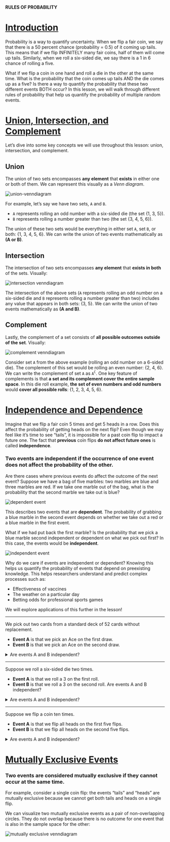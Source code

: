 #### RULES OF PROBABILITY

# [Introduction](https://www.codecademy.com/courses/probability-mssp/lessons/rules-of-probability/exercises/introduction)

Probability is a way to quantify uncertainty. 
When we flip a fair coin, we say that there is a 50 percent chance (probability = 0.5) of it coming up tails. 
This means that if we flip INFINITELY many fair coins, half of them will come up tails. 
Similarly, when we roll a six-sided die, we say there is a 1 in 6 chance of rolling a five.

What if we flip a coin in one hand and roll a die in the other at the same time. 
What is the probability that the coin comes up tails AND the die comes up as a five? 
Is there a way to quantify the probability that these two different events BOTH occur? 
In this lesson, we will walk through different rules of probability that help us quantify the probability of multiple random events.

# [Union, Intersection, and Complement](https://www.codecademy.com/courses/probability-mssp/lessons/rules-of-probability/exercises/union-intersection-and-complement)

Let’s dive into some key concepts we will use throughout this lesson: union, intersection, and complement.

## Union

The union of two sets encompasses **any element** that **exists** in either one or both of them. 
We can represent this visually as a *Venn diagram*.

![union-venndiagram](images/union-venndiagram.svg)

For example, let’s say we have two sets, `A` and `B`. 
* `A` represents rolling an odd number with a six-sided die (the set {1, 3, 5}). 
* `B` represents rolling a number greater than two (the set {3, 4, 5, 6}). 

The union of these two sets would be everything in either set `A`, set `B`, or both: {1, 3, 4, 5, 6}. 
We can write the union of two events mathematically as **(A or B)**.

## Intersection

The intersection of two sets encompasses **any element** that **exists in both** of the sets. 
Visually:

![intersection venndiagram](images/intersection-venndiagram.svg)

The intersection of the above sets (`A` represents rolling an odd number on a six-sided die and `B` represents rolling a number greater than two) 
includes any value that appears in both sets: {3, 5}. 
We can write the union of two events mathematically as **(A and B)**.

## Complement

Lastly, the complement of a set consists of **all possible outcomes outside of the set**. 
Visually:

![complement venndiagram](images/complement-venndiagram.svg)

Consider set `A` from the above example (rolling an odd number on a 6-sided die). 
The complement of this set would be rolling an even number: {2, 4, 6}. 
We can write the complement of set `A` as `A`<sup>`C`</sup>. 
One key feature of complements is that **a set and its complement cover the entire sample space**. 
In this die roll example, **the set of even numbers and odd numbers** would **cover all possible rolls**: {1, 2, 3, 4, 5, 6}.

# [Independence and Dependence](https://www.codecademy.com/courses/probability-mssp/lessons/rules-of-probability/exercises/independence-and-dependence)

Imagine that we flip a fair coin 5 times and get 5 heads in a row. 
Does this affect the probability of getting heads on the next flip? 
Even though we may feel like it’s time to see “tails”, it is impossible for a past coin flip to impact a future one. 
The fact that **previous** coin flips **do not affect future ones** is called **independence**. 

### Two events are independent if the occurrence of one event does not affect the probability of the other.

Are there cases where previous events do affect the outcome of the next event? 
Suppose we have a bag of five marbles: two marbles are blue and three marbles are red. 
If we take one marble out of the bag, what is the probability that the second marble we take out is blue?

![dependent event](images/marble-diagram-1.svg)

This describes two events that are **dependent**. 
The probability of grabbing a blue marble in the second event depends on whether we take out a red or a blue marble in the first event.

What if we had put back the first marble? 
Is the probability that we pick a blue marble second independent or dependent on what we pick out first? 
In this case, the events would be **independent**.

![independent event](images/marble-diagram-2.svg)

Why do we care if events are independent or dependent? 
Knowing this helps us quantify the probability of events that depend on preexisting knowledge. 
This helps researchers understand and predict complex processes such as:
* Effectiveness of vaccines
* The weather on a particular day
* Betting odds for professional sports games

We will explore applications of this further in the lesson!

<hr />

We pick out two cards from a standard deck of 52 cards without replacement. 
* **Event A** is that we pick an Ace on the first draw. 
* **Event B** is that we pick an Ace on the second draw.
<details>
  <summary>Are events A and B independent?</summary>
  Not, they are dependent.
</details>
<hr />

Suppose we roll a six-sided die two times. 
* **Event A** is that we roll a 3 on the first roll. 
* **Event B** is that we roll a 3 on the second roll. Are events A and B independent?
<details>
  <summary>Are events A and B independent?</summary>
  Yes, they are independent.
</details>
<hr />

Suppose we flip a coin ten times. 
* **Event A** is that we flip all heads on the first five flips. 
* **Event B** is that we flip all heads on the second five flips. 
<details>
  <summary>Are events A and B independent?</summary>
  Yes, they are independent.
</details>

# [Mutually Exclusive Events](https://www.codecademy.com/courses/probability-mssp/lessons/rules-of-probability/exercises/mutually-exclusive-events)

### Two events are considered mutually exclusive if they cannot occur at the same time. 

For example, consider a single coin flip: the events “tails” and “heads” are mutually exclusive because we cannot get both tails and heads on a single flip.

We can visualize two mutually exclusive events as a pair of non-overlapping circles. 
They do not overlap because there is no outcome for one event that is also in the sample space for the other:

![mutually exclusive venndiagram](images/mutually-exclusive-venndiagram.svg)


















